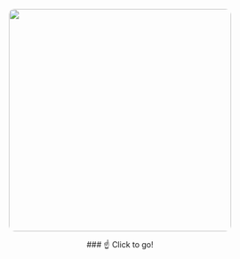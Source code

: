 <p align="center">
    <a href="https://yangdongs.web.app/">
        <img style="border-radius: 10px" width="400px" height="auto" src="https://user-images.githubusercontent.com/37038105/202439323-35317d2a-2964-40ea-9d4b-88eb6d8dc4ea.gif">
    <a>
</p>

<div align=center>
### ☝ Click to go!  
<!--
![Yanghyeondong's GitHub stats](https://github-readme-stats.vercel.app/api?username=Yanghyeondong&show_icons=true&)
-->
